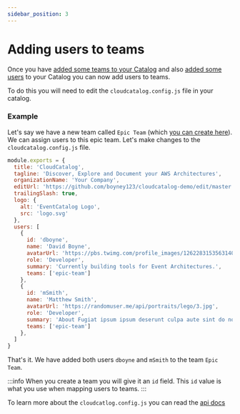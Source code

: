 ```yaml
---
sidebar_position: 3
---
```


# Adding users to teams

Once you have [added some teams to your Catalog](/docs/overview/guides/teams/adding-teams) and also [added some users](/docs/overview/guides/users/adding-users) to your Catalog you can now add users to teams.

To do this you will need to edit the `cloudcatalog.config.js` file in your catalog.

### Example

Let's say we have a new team called `Epic Team` (which [you can create here](/docs/overview/guides/teams/adding-teams)). We can assign users to this epic team.
Let's make changes to the `cloudcatalog.config.js` file.

```js title="cloudcatalog.config.js"
module.exports = {
  title: 'CloudCatalog',
  tagline: 'Discover, Explore and Document your AWS Architectures',
  organizationName: 'Your Company',
  editUrl: 'https://github.com/boyney123/cloudcatalog-demo/edit/master',
  trailingSlash: true,
  logo: {
    alt: 'EventCatalog Logo',
    src: 'logo.svg'
  },
  users: [
    {
      id: 'dboyne',
      name: 'David Boyne',
      avatarUrl: 'https://pbs.twimg.com/profile_images/1262283153563140096/DYRDqKg6_400x400.png',
      role: 'Developer',
      summary: 'Currently building tools for Event Architectures.',
      teams: ['epic-team']
    },
    {
      id: 'mSmith',
      name: 'Matthew Smith',
      avatarUrl: 'https://randomuser.me/api/portraits/lego/3.jpg',
      role: 'Developer',
      summary: 'About Fugiat ipsum ipsum deserunt culpa aute sint do nostrud anim incididunt cillum culpa consequat.',
      teams: ['epic-team']
    },
  ]
}

```

That's it. We have added both users `dboyne` and `mSmith` to the team `Epic Team`.

:::info
When you create a team you will give it an `id` field. This `id` value is what you use when mapping users to teams.
:::

To learn more about the `cloudcatlog.config.js` you can read the [api docs](/docs/api/cloudcatalog.config.js)